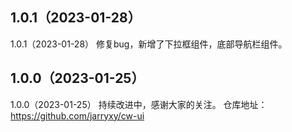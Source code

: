 ## 1.0.1（2023-01-28）
1.0.1（2023-01-28） 修复bug，新增了下拉框组件，底部导航栏组件。

## 1.0.0（2023-01-25）
1.0.0（2023-01-25） 持续改进中，感谢大家的关注。 仓库地址：https://github.com/jarryxy/cw-ui